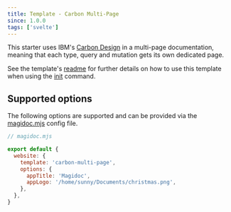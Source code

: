 ```yaml
---
title: Template - Carbon Multi-Page
since: 1.0.0
tags: ['svelte']
---
```

This starter uses IBM's [Carbon Design](https://carbondesignsystem.com/) in a multi-page documentation, meaning that each type, query and mutation gets its own dedicated page.  

See the template's [readme](https://github.com/magidoc-org/magidoc/blob/main/packages/starters/carbon-multi-page/README.md) for further details on how to use this template when using the [init](/cli/init) command.

## Supported options
The following options are supported and can be provided via the [magidoc.mjs](/cli/magidoc-configuration) config file. 

```javascript
// magidoc.mjs

export default {
  website: {
    template: 'carbon-multi-page',
    options: {
      appTitle: 'Magidoc',
      appLogo: '/home/sunny/Documents/christmas.png',
    },
  },
}
```